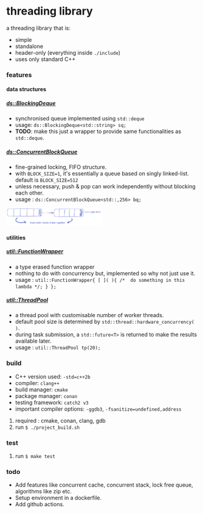 # threading library

a threading library that is:
- simple 
- standalone
- header-only (everything inside `./include`)
- uses only standard C++

### features

#### data structures

##### [ds::BlockingDeque](./include/ds/blocking_deque.h)
- synchronised queue implemented using `std::deque`
- usage: `ds::BlockingDeque<std::string> sq;`
- **TODO**: make this just a wrapper to provide same functionalities as `std::deque`.

##### [ds::ConcurrentBlockQueue](./include/ds/concurrent_block_queue.h)
- fine-grained locking, FIFO structure. 
- with `BLOCK_SIZE=1`, it's essentially a queue based on singly linked-list. default is `BLOCK_SIZE=512`
- unless necessary, push & pop can work independently without blocking each other.
- usage :  `ds::ConcurrentBlockQueue<std::,256> bq;`
<img src="./resources/images/concurrent_blocked_queue.svg" alt="block_queue" style="max-width: 50%;"/>

#### utilities

##### [util::FunctionWrapper](./include/util/function_wrapper.h)
- a type erased function wrapper
- nothing to do with concurrency but, implemented so why not just use it.
- usage : `util::FunctionWrapper{ [ ]( ){ /*  do something in this lambda */; } };`


##### [util::ThreadPool](./include/util/thread_pool.h)
- a thread pool with customisable number of worker threads.
- default pool size is determined by `std::thread::hardware_concurrency( )`.
- during task submission, a `std::future<T>` is returned to make the results available later.
- usage : `util::ThreadPool tp(20);`


### build

- C++ version used: `-std=c++2b`
- compiler: `clang++`
- build manager: `cmake`
- package manager: `conan`
- testing framework: `catch2 v3`
- important compiler options: `-ggdb3`, `-fsanitize=undefined,address`

1. required : cmake, conan, clang, gdb
2. run `$ ./project_build.sh`


### test

1. run `$ make test`


### todo
- Add features like concurrent cache, concurrent stack, lock free queue, algorithms like zip etc.
- Setup environment in a dockerfile.
- Add github actions.
